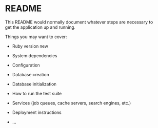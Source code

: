 # README

This README would normally document whatever steps are necessary to get the
application up and running.

Things you may want to cover:

* Ruby version new

* System dependencies

* Configuration

* Database creation

* Database initialization

* How to run the test suite

* Services (job queues, cache servers, search engines, etc.)

* Deployment instructions

* ...
